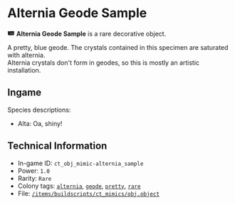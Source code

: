 # Alternia Geode Sample

<img src="https://raw.githubusercontent.com/Ceterai/Enternia/main/objects/alta/eds/decorative/table/icon.png" alt="Alternia Geode Sample icon" loading="lazy" height="16px" width="auto" /> **Alternia Geode Sample** is a rare decorative object.

A pretty, blue geode. The crystals contained in this specimen are saturated with alternia.  
Alternia crystals don't form in geodes, so this is mostly an artistic installation.

## Ingame

Species descriptions:

- Alta: Oa, shiny!

## Technical Information

- In-game ID: `ct_obj_mimic-alternia_sample`
- Power: `1.0`
- Rarity: `Rare`
- Colony tags: [`alternia`](https://ceterai.github.io/MyEnternia/Wiki/Tags/Alternia), [`geode`](https://ceterai.github.io/MyEnternia/Wiki/Tags/Geode), [`pretty`](https://ceterai.github.io/MyEnternia/Wiki/Tags/Pretty), [`rare`](https://ceterai.github.io/MyEnternia/Wiki/Tags/Rare)
- File: [`/items/buildscripts/ct_mimics/obj.object`](https://github.com/Ceterai/Enternia/blob/main/items/buildscripts/ct_mimics/obj.object)
